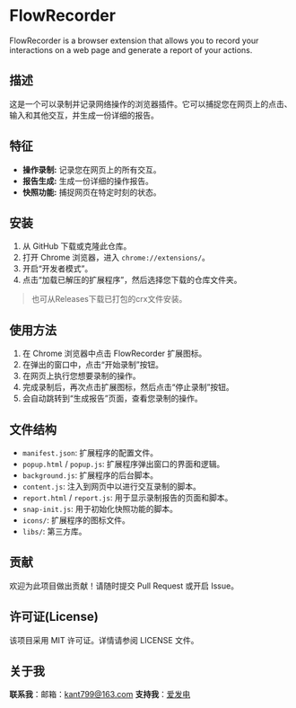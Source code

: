 # FlowRecorder

FlowRecorder is a browser extension that allows you to record your interactions on a web page and generate a report of your actions.

## 描述

这是一个可以录制并记录网络操作的浏览器插件。它可以捕捉您在网页上的点击、输入和其他交互，并生成一份详细的报告。

## 特征

*   **操作录制:** 记录您在网页上的所有交互。
*   **报告生成:** 生成一份详细的操作报告。
*   **快照功能:** 捕捉网页在特定时刻的状态。

## 安装

1.  从 GitHub 下载或克隆此仓库。
2.  打开 Chrome 浏览器，进入 `chrome://extensions/`。
3.  开启“开发者模式”。
4.  点击“加载已解压的扩展程序”，然后选择您下载的仓库文件夹。

> 也可从Releases下载已打包的crx文件安装。

## 使用方法

1.  在 Chrome 浏览器中点击 FlowRecorder 扩展图标。
2.  在弹出的窗口中，点击“开始录制”按钮。
3.  在网页上执行您想要录制的操作。
4.  完成录制后，再次点击扩展图标，然后点击“停止录制”按钮。
5.  会自动跳转到“生成报告”页面，查看您录制的操作。

## 文件结构

*   `manifest.json`: 扩展程序的配置文件。
*   `popup.html` / `popup.js`: 扩展程序弹出窗口的界面和逻辑。
*   `background.js`: 扩展程序的后台脚本。
*   `content.js`: 注入到网页中以进行交互录制的脚本。
*   `report.html` / `report.js`: 用于显示录制报告的页面和脚本。
*   `snap-init.js`: 用于初始化快照功能的脚本。
*   `icons/`: 扩展程序的图标文件。
*   `libs/`: 第三方库。

## 贡献

欢迎为此项目做出贡献！请随时提交 Pull Request 或开启 Issue。

## 许可证(License)

该项目采用 MIT 许可证。详情请参阅 LICENSE 文件。

## 关于我
**联系我**：邮箱：kant799@163.com
**支持我**：[爱发电](https://afdian.com/a/cyan7)